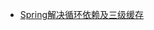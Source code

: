 
*  [Spring解决循环依赖及三级缓存](https://note.youdao.com/ynoteshare/index.html?id=c4a5bf1ba5cf62d4e3ac9b854ebae3cc&type=note&_time=1631161713597)
